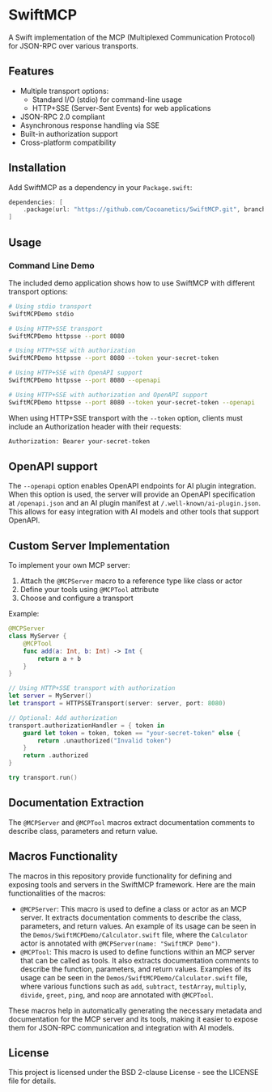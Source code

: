 # SwiftMCP

A Swift implementation of the MCP (Multiplexed Communication Protocol) for JSON-RPC over various transports.

## Features

- Multiple transport options:
  - Standard I/O (stdio) for command-line usage
  - HTTP+SSE (Server-Sent Events) for web applications
- JSON-RPC 2.0 compliant
- Asynchronous response handling via SSE
- Built-in authorization support
- Cross-platform compatibility

## Installation

Add SwiftMCP as a dependency in your `Package.swift`:

```swift
dependencies: [
    .package(url: "https://github.com/Cocoanetics/SwiftMCP.git", branch: "main")
]
```

## Usage

### Command Line Demo

The included demo application shows how to use SwiftMCP with different transport options:

```bash
# Using stdio transport
SwiftMCPDemo stdio

# Using HTTP+SSE transport
SwiftMCPDemo httpsse --port 8080

# Using HTTP+SSE with authorization
SwiftMCPDemo httpsse --port 8080 --token your-secret-token

# Using HTTP+SSE with OpenAPI support
SwiftMCPDemo httpsse --port 8080 --openapi

# Using HTTP+SSE with authorization and OpenAPI support
SwiftMCPDemo httpsse --port 8080 --token your-secret-token --openapi
```

When using HTTP+SSE transport with the `--token` option, clients must include an Authorization header with their requests:

```bash
Authorization: Bearer your-secret-token
```

## OpenAPI support

The `--openapi` option enables OpenAPI endpoints for AI plugin integration. When this option is used, the server will provide an OpenAPI specification at `/openapi.json` and an AI plugin manifest at `/.well-known/ai-plugin.json`. This allows for easy integration with AI models and other tools that support OpenAPI.

## Custom Server Implementation

To implement your own MCP server:

1. Attach the `@MCPServer` macro to a reference type like class or actor
2. Define your tools using `@MCPTool` attribute
3. Choose and configure a transport

Example:

```swift
@MCPServer
class MyServer {
    @MCPTool
    func add(a: Int, b: Int) -> Int {
        return a + b
    }
}

// Using HTTP+SSE transport with authorization
let server = MyServer()
let transport = HTTPSSETransport(server: server, port: 8080)

// Optional: Add authorization
transport.authorizationHandler = { token in
    guard let token = token, token == "your-secret-token" else {
        return .unauthorized("Invalid token")
    }
    return .authorized
}

try transport.run()
```

## Documentation Extraction

The `@MCPServer` and `@MCPTool` macros extract documentation comments to describe class, parameters and return value.

## Macros Functionality

The macros in this repository provide functionality for defining and exposing tools and servers in the SwiftMCP framework. Here are the main functionalities of the macros:

* `@MCPServer`: This macro is used to define a class or actor as an MCP server. It extracts documentation comments to describe the class, parameters, and return values. An example of its usage can be seen in the `Demos/SwiftMCPDemo/Calculator.swift` file, where the `Calculator` actor is annotated with `@MCPServer(name: "SwiftMCP Demo")`.
* `@MCPTool`: This macro is used to define functions within an MCP server that can be called as tools. It also extracts documentation comments to describe the function, parameters, and return values. Examples of its usage can be seen in the `Demos/SwiftMCPDemo/Calculator.swift` file, where various functions such as `add`, `subtract`, `testArray`, `multiply`, `divide`, `greet`, `ping`, and `noop` are annotated with `@MCPTool`.

These macros help in automatically generating the necessary metadata and documentation for the MCP server and its tools, making it easier to expose them for JSON-RPC communication and integration with AI models.

## License

This project is licensed under the BSD 2-clause License - see the LICENSE file for details. 
